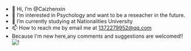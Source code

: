 - 👋 Hi, I’m @Caizhenxin
- 👀 I’m interested in Psychology and want to be a reseacher in the future.
- 🌱 I’m currently studying at Nationalities University
- 📫 How to reach me by email me at 1372279952@qq.com
- Because I'm new here,any comments and suggestions are welcomed!!![!]([https://example.com/hello-world.jpg](https://github.com/Caizhenxin/picture/blob/main/%E5%BE%AE%E4%BF%A1%E5%9B%BE%E7%89%87_20231026104850.jpg))
<!---
Caizhenxin/Caizhenxin is a ✨ special ✨ repository because its `README.md` (this file) appears on your GitHub profile.
You can click the Preview link to take a look at your changes.
--->
